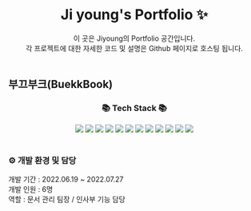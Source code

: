 <p align="center">
  <h1 align="center">Ji young's Portfolio ✨</h1>

  <p align="center">
  이 곳은 Jiyoung의 Portfolio 공간입니다.<br/>
  각 프로젝트에 대한 자세한 코드 및 설명은 Github 페이지로 호스팅 됩니다. <br/>
  <br/>

<h2>부끄부크(BuekkBook)</h2>
<div align=center>
	<h3>📚 Tech Stack 📚</h3>
</div>
<div align="center">
	<img src="https://img.shields.io/badge/Java-007396?style=flat&logo=Conda-Forge&logoColor=white" />
	<img src="https://img.shields.io/badge/Oracle%20SQL-F80000?style=flat&logo=Oracle&logoColor=white" />
	<img src="https://img.shields.io/badge/HTML5-E34F26?style=flat&logo=HTML5&logoColor=white" />
	<img src="https://img.shields.io/badge/css3-1572B6?style=flat&logo=css3&logoColor=white" />
	<img src="https://img.shields.io/badge/JavaScript-F7DF1E?style=flat&logo=JavaScript&logoColor=white" />
	<img src="https://img.shields.io/badge/jQuery-0769AD?style=flat&logo=jQuery&logoColor=white" />
	<img src="https://img.shields.io/badge/Spring Data JPA-6DB33F?style=flat&logo=Spring Data JPA&logoColor=white" />
	<img src="https://img.shields.io/badge/Spring Boot-6DB33F?style=flat&logo=Spring Boot&logoColor=white" />
	<img src="https://img.shields.io/badge/Spring Security-6DB33F?style=flat&logo=springsecurity&logoColor=white" />
	<img src="https://img.shields.io/badge/Thymeleaf-005F0F?style=flat&logo=thymeleaf&logoColor=white" />
	<img src="https://img.shields.io/badge/GitLab-FC6D26?style=flat&logo=gitlab&logoColor=white" />
	<img src="https://img.shields.io/badge/Sourcetree-0052CC?style=flat&logo=Sourcetree&logoColor=white" />
	<br>
</div>
<br />
<div>
	<h3> ⚙️ 개발 환경 및 담당</h3>
</div>
<div>
	개발 기간 : 2022.06.19 ~ 2022.07.27 <br />
 	개발 인원 : 6명 <br />
  	역할 : 문서 관리 팀장 / 인사부 기능 담당	 <br />
</div>
